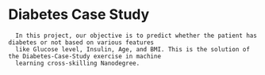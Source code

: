 # Diabetes Case Study
      In this project, our objective is to predict whether the patient has diabetes or not based on various features
      like Glucose level, Insulin, Age, and BMI. This is the solution of the Diabetes-Case-Study exercise in machine
      learning cross-skilling Nanodegree.
